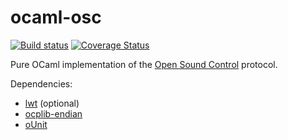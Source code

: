 ocaml-osc
=========

[![Build status](https://travis-ci.org/johnelse/ocaml-osc.png?branch=master)](https://travis-ci.org/johnelse/ocaml-osc)
[![Coverage Status](https://coveralls.io/repos/johnelse/ocaml-osc/badge.svg?branch=master)](https://coveralls.io/r/johnelse/ocaml-osc?branch=master)

Pure OCaml implementation of the
[Open Sound Control](http://opensoundcontrol.org/) protocol.

Dependencies:

* [lwt](http://ocsigen.org/lwt/) (optional)
* [ocplib-endian](https://github.com/OCamlPro/ocplib-endian)
* [oUnit](http://ounit.forge.ocamlcore.org/)
